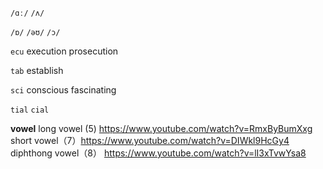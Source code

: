 `/ɑː/`   `/ʌ/`


`/ɒ/` `/əʊ/` `/ɔ/`

`ecu`
execution
prosecution

`tab`
establish

`sci`
conscious
fascinating

`tial` `cial`

**vowel**
long vowel (5) https://www.youtube.com/watch?v=RmxByBumXxg
short vowel（7）https://www.youtube.com/watch?v=DIWkl9HcGy4
diphthong vowel（8） https://www.youtube.com/watch?v=lI3xTvwYsa8